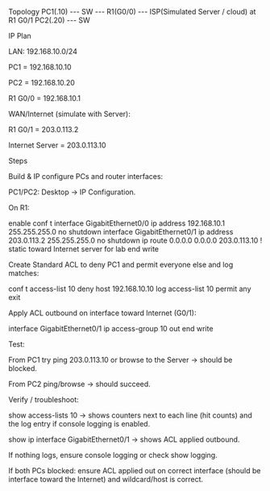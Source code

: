 Topology
PC1(.10) --- SW --- R1(G0/0) --- ISP(Simulated Server / cloud) at R1 G0/1
PC2(.20) --- SW

IP Plan

LAN: 192.168.10.0/24

PC1 = 192.168.10.10

PC2 = 192.168.10.20

R1 G0/0 = 192.168.10.1

WAN/Internet (simulate with Server):

R1 G0/1 = 203.0.113.2

Internet Server = 203.0.113.10

Steps

Build & IP configure PCs and router interfaces:

PC1/PC2: Desktop → IP Configuration.

On R1:

enable
conf t
interface GigabitEthernet0/0
  ip address 192.168.10.1 255.255.255.0
  no shutdown
interface GigabitEthernet0/1
  ip address 203.0.113.2 255.255.255.0
  no shutdown
ip route 0.0.0.0 0.0.0.0 203.0.113.10    ! static toward Internet server for lab
end
write


Create Standard ACL to deny PC1 and permit everyone else and log matches:

conf t
access-list 10 deny host 192.168.10.10 log
access-list 10 permit any
exit


Apply ACL outbound on interface toward Internet (G0/1):

interface GigabitEthernet0/1
  ip access-group 10 out
end
write


Test:

From PC1 try ping 203.0.113.10 or browse to the Server → should be blocked.

From PC2 ping/browse → should succeed.

Verify / troubleshoot:

show access-lists 10 → shows counters next to each line (hit counts) and the log entry if console logging is enabled.

show ip interface GigabitEthernet0/1 → shows ACL applied outbound.

If nothing logs, ensure console logging or check show logging.

If both PCs blocked: ensure ACL applied out on correct interface (should be interface toward the Internet) and wildcard/host is correct.
